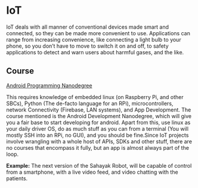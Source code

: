 # IoT

IoT deals with all manner of conventional devices made smart and connected, so they can be made more convenient to use. Applications can range from increasing convenience, like connecting a light bulb to your phone, so you don’t have to move to switch it on and off, to safety applications to detect and warn users about harmful gases, and the like.


## Course

[Android Programming Nanodegree](https://www.udacity.com/course/android-developer-nanodegree-by-google--nd801)

This requires knowledge of embedded linux (on Raspberry Pi, and other SBCs), Python (The de-facto language for an RPi), microcontrollers, network Connectivity (Firebase, LAN systems), and App Development. The course mentioned is the Android Development Nanodegree, which will give you a fair base to start developing for android. Apart from this, use linux as your daily driver OS, do as much stuff as you can from a terminal (You will mostly SSH into an RPi, no GUI), and you should be fine.Since IoT projects involve wrangling with a whole host of APIs, SDKs and other stuff, there are no courses that encompass it fully, but an app is almost always part of the loop.

**Example:** The next version of the Sahayak Robot, will be capable of control from a smartphone, with a live video feed, and video chatting with the patients.
